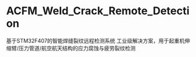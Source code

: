 # ACFM_Weld_Crack_Remote_Detection
基于STM32F407的智能焊缝裂纹远程检测系统 工业级解决方案，用于起重机伸缩臂/压力管道/航空航天结构的应力腐蚀与疲劳裂纹检测
